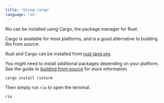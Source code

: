 ```yaml
---
title: 'Using cargo'
language: 'en'
---
```


Rio can be installed using Cargo, the package manager for Rust.

Cargo is available for most platforms, and is a good alternative to building Rio from source.

Rust and Cargo can be installed from [rust-lang.org](https://www.rust-lang.org/learn/get-started).

You might need to install additional packages depending on your platform. See the guide to [building from source](/docs/0.x.x/install/build-from-source) for more information.

```sh
cargo install rioterm
```

Then simply run `rio` to open the terminal.

```sh
rio
```
